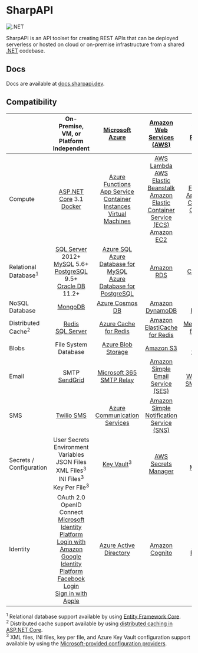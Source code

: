 # SharpAPI

![.NET](https://github.com/jonathanpotts/SharpAPI/workflows/.NET/badge.svg)

SharpAPI is an API toolset for creating REST APIs that can be deployed serverless or hosted on cloud or on-premise infrastructure from a shared [.NET](https://dot.net/) codebase.

## Docs

Docs are available at [docs.sharpapi.dev](https://docs.sharpapi.dev/).

## Compatibility

|  | On-Premise, VM, or Platform Independent | [Microsoft Azure](https://azure.microsoft.com/) | [Amazon Web Services (AWS)](https://aws.amazon.com/) | [Google Cloud Platform (GCP)](https://cloud.google.com/) |
| :- | :-: | :-: | :-: | :-: |
| Compute | [ASP.NET Core](https://dotnet.microsoft.com/apps/aspnet/) 3.1 <br> [Docker](https://www.docker.com/) | [Azure Functions](https://azure.microsoft.com/services/functions/) <br> [App Service](https://azure.microsoft.com/services/app-service/) <br> [Container Instances](https://azure.microsoft.com/services/container-instances/) <br> [Virtual Machines](https://azure.microsoft.com/services/virtual-machines/) | [AWS Lambda](https://aws.amazon.com/lambda/) <br> [AWS Elastic Beanstalk](https://aws.amazon.com/elasticbeanstalk/) <br> [Amazon Elastic Container Service (ECS)](https://aws.amazon.com/ecs/) <br> [Amazon EC2](https://aws.amazon.com/ec2/) | [Cloud Functions](https://cloud.google.com/functions/) <br> [App Engine](https://cloud.google.com/appengine/) <br> [Cloud Run](https://cloud.google.com/run/) <br> [Compute Engine](https://cloud.google.com/compute/) |
| Relational Database<sup>1</sup> | [SQL Server](https://www.microsoft.com/sql-server/) 2012+ <br> [MySQL](https://www.mysql.com/) 5.6+ <br> [PostgreSQL](https://www.postgresql.org/) 9.5+ <br> [Oracle DB](https://www.oracle.com/database/) 11.2+ | [Azure SQL](https://azure.microsoft.com/services/azure-sql/) <br> [Azure Database for MySQL](https://azure.microsoft.com/services/mysql/) <br> [Azure Database for PostgreSQL](https://azure.microsoft.com/services/postgresql/) | [Amazon RDS](https://aws.amazon.com/rds/) | [Cloud SQL](https://cloud.google.com/sql/) |
| NoSQL Database | [MongoDB](https://www.mongodb.com/) | [Azure Cosmos DB](https://azure.microsoft.com/services/cosmos-db/) | [Amazon DynamoDB](https://aws.amazon.com/dynamodb/) | [Cloud Bigtable](https://cloud.google.com/bigtable/) |
| Distributed Cache<sup>2</sup> | [Redis](https://redis.io/) <br> [SQL Server](https://www.microsoft.com/sql-server/) | [Azure Cache for Redis](https://azure.microsoft.com/services/cache/) | [Amazon ElastiCache for Redis](https://aws.amazon.com/elasticache/redis/) | [Memorystore for Redis](https://cloud.google.com/memorystore/) |
| Blobs | File System <br> Database | [Azure Blob Storage](https://azure.microsoft.com/en-us/services/storage/blobs/) | [Amazon S3](https://aws.amazon.com/s3/) | [Cloud Storage](https://cloud.google.com/storage/) |
| Email | SMTP <br> [SendGrid](https://sendgrid.com/) | [Microsoft 365 SMTP Relay](https://docs.microsoft.com/en-us/exchange/mail-flow-best-practices/how-to-set-up-a-multifunction-device-or-application-to-send-email-using-microsoft-365-or-office-365/) | [Amazon Simple Email Service (SES)](https://aws.amazon.com/ses/) | [Google Workspace SMTP Relay](https://support.google.com/a/answer/2956491/) |
| SMS | [Twilio SMS](https://www.twilio.com/sms/) | [Azure Communication Services](https://azure.microsoft.com/en-us/services/communication-services/) | [Amazon Simple Notification Service (SNS)](https://aws.amazon.com/sns/) |  |
| Secrets / Configuration | User Secrets <br> Environment Variables <br> JSON Files <br> XML Files<sup>3</sup> <br> INI Files<sup>3</sup> <br> Key Per File<sup>3</sup> | [Key Vault](https://azure.microsoft.com/services/key-vault/)<sup>3</sup> | [AWS Secrets Manager](https://aws.amazon.com/secrets-manager/) | [Secret Manager](https://cloud.google.com/secret-manager/) |
| Identity | OAuth 2.0 <br> OpenID Connect <br> [Microsoft Identity Platform](https://developer.microsoft.com/identity/) <br> [Login with Amazon](https://developer.amazon.com/apps-and-games/login-with-amazon/) <br> [Google Identity Platform](https://developers.google.com/identity/) <br> [Facebook Login](https://developers.facebook.com/docs/facebook-login/) <br> [Sign in with Apple](https://developer.apple.com/sign-in-with-apple/) | [Azure Active Directory](https://azure.microsoft.com/services/active-directory/) | [Amazon Cognito](https://aws.amazon.com/cognito/) | [Identity Platform](https://cloud.google.com/identity-platform/) |

<sup>1</sup> Relational database support available by using [Entity Framework Core](https://docs.microsoft.com/ef/core/).<br>
<sup>2</sup> Distributed cache support available by using [distributed caching in ASP.NET Core](https://docs.microsoft.com/aspnet/core/performance/caching/distributed/).<br>
<sup>3</sup> XML files, INI files, key per file, and Azure Key Vault configuration support available by using the [Microsoft-provided configuration providers](https://docs.microsoft.com/aspnet/core/fundamentals/configuration/#cp).
